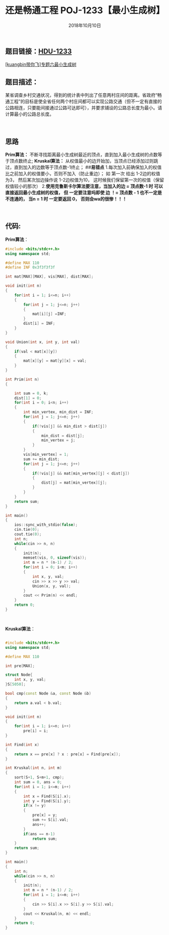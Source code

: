 ﻿---
title: 还是畅通工程 POJ-1233【最小生成树】
date: 2018年10月10日
tags: 
	- 最小生成树
	- 算法
categories: kuangbin带你飞【专题六】 最小生成树
---
## **题目链接**：[HDU-1233][1]
[[kuangbin带你飞]专题六最小生成树][2]
</br>
## **题目描述**：
某省调查乡村交通状况，得到的统计表中列出了任意两村庄间的距离。省政府“畅通工程”的目标是使全省任何两个村庄间都可以实现公路交通（但不一定有直接的公路相连，只要能间接通过公路可达即可），并要求铺设的公路总长度为最小。请计算最小的公路总长度。 
<escape><!-- more --></escape>

</br>

## **思路**
**Prim算法：**
    不断寻找距离最小生成树最近的顶点，直到加入最小生成树的点数等于顶点数终止;
**Kruskal算法：**
    从权值最小的边开始加，当顶点已经添加过则跳过，直到加入的边数等于顶点数-1终止；
##**易错点**
    1.每次加入前确保加入的权值比之前加入的权值要小，否则不加入（防止重边）；
    如 第一次 给出 1-2边的权值为3， 然后某次加边操作说 1-2边权值为10， 这时候我们保留第一次的权值（保留权值较小的那次）
    2.**使用克鲁斯卡尔算法要注意，当加入的边 = 顶点数-1 时 可以直接返回最小生成树的权值， 但 一定要注意吗即使 边 ！= 顶点数 - 1 也不一定是不连通的， 当n = 1 时 一定要返回 0， 否则会wa的很惨！！！**
    
</br>

##  **代码**:
**Prim算法**：
``` c++
#include <bits/stdc++.h>
using namespace std;

#define MAX 110
#define INF 0x3f3f3f3f

int mat[MAX][MAX], vis[MAX], dist[MAX];

void init(int n)
{
    for(int i = 1; i<=n; i++)
    {
        for(int j = 1; j<=n; j++)
        {
            mat[i][j] =INF;
        }
        dist[i] = INF;
    }
}

void Union(int x, int y, int val)
{
    if(val < mat[x][y])
    {
        mat[x][y] = mat[y][x] = val;
    }
}

int Prim(int n)
{

    int sum = 0, k;
    dist[1] = 0;
    for(int i = 0; i<n; i++)
    {
        int min_vertex, min_dist = INF;
        for(int j = 1; j<=n; j++)
        {
            if(!vis[j] && min_dist > dist[j])
            {
                min_dist = dist[j];
                min_vertex = j;
            }
        }
        vis[min_vertex] = 1;
        sum += min_dist;
        for(int j = 1; j<=n; j++)
        {
            if(!vis[j] && mat[min_vertex][j] < dist[j])
            {
                dist[j] = mat[min_vertex][j];
            }
        }
    }
    return sum;
}

int main()
{
    ios::sync_with_stdio(false);
    cin.tie(0);
    cout.tie(0);
    int n;
    while(cin >> n, n)
    {
        init(n);
        memset(vis, 0, sizeof(vis));
        int m = n * (n-1) / 2;
        for(int i = 0; i<m; i++)
        {
            int x, y, val;
            cin >> x >> y >> val;
            Union(x, y, val);
        }
        cout << Prim(n) << endl;
    }
    return 0;
}




```
**Kruskal算法**：
``` c++

#include <bits/stdc++.h>
using namespace std;

#define MAX 110

int pre[MAX];

struct Node{
    int x, y, val;
}S[5050];

bool cmp(const Node &a, const Node &b)
{
    return a.val < b.val;
}

void init(int n)
{
    for(int i = 1; i<=n; i++)
        pre[i] = i;
}

int Find(int x)
{
    return x == pre[x] ? x : pre[x] = Find(pre[x]);
}

int Kruskal(int n, int m)
{
    sort(S+1, S+m+1, cmp);
    int sum = 0, ans = 0;
    for(int i = 1; i<=m; i++)
    {
        int x = Find(S[i].x);
        int y = Find(S[i].y);
        if(x != y)
        {
            pre[x] = y;
            sum += S[i].val;
            ans++;
        }
        if(ans == n-1)
            return sum;
    }
    return sum;
}

int main()
{
    int n;
    while(cin >> n, n)
    {
        init(n);
        int m = n * (n-1) / 2;
        for(int i = 1; i<=m; i++)
        {
            cin >> S[i].x >> S[i].y >> S[i].val;
        }
        cout << Kruskal(n, m) << endl;
    }
    return 0;
}

```
  [1]: http://acm.hdu.edu.cn/showproblem.php?pid=1233
  [2]: https://vjudge.net/contest/66965#overview